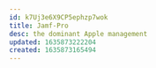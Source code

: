 ```yaml
---
id: k7Uj3e6X9CP5ephzp7wok
title: Jamf-Pro
desc: the dominant Apple management
updated: 1635873222204
created: 1635873165494
---
```




